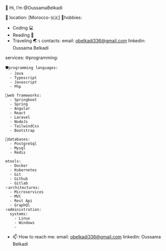 👋 Hi, I’m @OussamaBelkadi
  
📌 location: [Morocco-🇲🇦]
🏓hobbies:
  - Coding 💻
  - Reading 📖
  - Traveling 🌏
📞 contacts:
  email: obelkadi336@gmail.com
  linkedin: Oussama Belkadi

services:
  🌐programming:

    🛡️programming languages:
      - Java
      - Typescript
      - Javascript
      - Php
        
    📌web frameworks:
      - Springboot
      - Spring
      - Angular
      - React
      - Laravel
      - NodeJs
      - TailwindCss
      - Bootstrap
        
    💾databases:
      - PostgreSql
      - Mysql
      - Redis
        
    ⚙️tools:
      - Docker
      - Kubernetes
      - Git
      - Github
      - Gitlab
    ✨architectures:
      - Microservices
      - MVC
      - Rest Api
      - GraphQl
    ⚡administration:
      systems:
        - Linux
        - Windows
        - 
- 📫 How to reach me:
    email: obelkadi336@gmail.com
    linkedin: Oussama Belkadi
    

